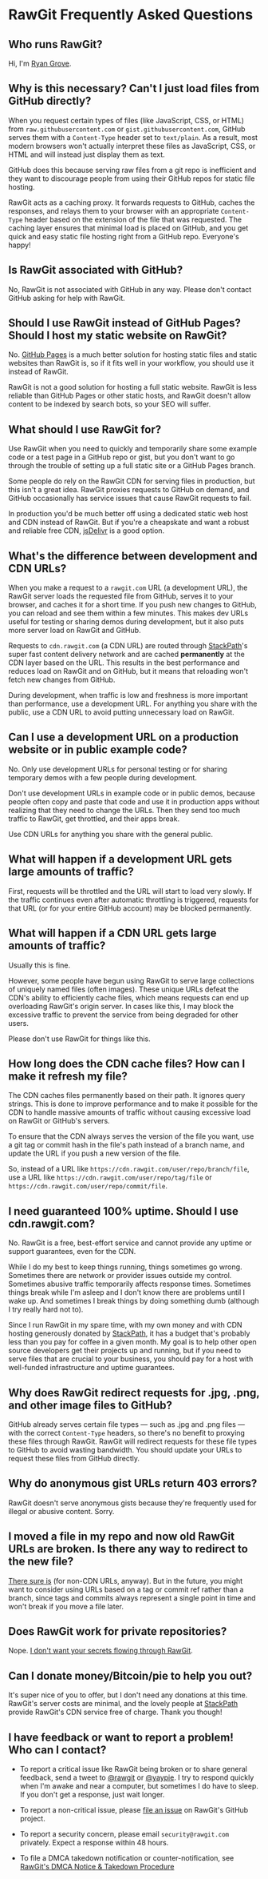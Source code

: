 # RawGit Frequently Asked Questions

## Who runs RawGit?

Hi, I'm [Ryan Grove](http://wonko.com/).

## Why is this necessary? Can't I just load files from GitHub directly?

When you request certain types of files (like JavaScript, CSS, or HTML) from `raw.githubusercontent.com` or `gist.githubusercontent.com`, GitHub serves them with a `Content-Type` header set to `text/plain`. As a result, most modern browsers won't actually interpret these files as JavaScript, CSS, or HTML and will instead just display them as text.

GitHub does this because serving raw files from a git repo is inefficient and they want to discourage people from using their GitHub repos for static file hosting.

RawGit acts as a caching proxy. It forwards requests to GitHub, caches the responses, and relays them to your browser with an appropriate `Content-Type` header based on the extension of the file that was requested. The caching layer ensures that minimal load is placed on GitHub, and you get quick and easy static file hosting right from a GitHub repo. Everyone's happy!

## Is RawGit associated with GitHub?

No, RawGit is not associated with GitHub in any way. Please don't contact GitHub asking for help with RawGit.

## Should I use RawGit instead of GitHub Pages? Should I host my static website on RawGit?

No. [GitHub Pages](https://pages.github.com/) is a much better solution for hosting static files and static websites than RawGit is, so if it fits well in your workflow, you should use it instead of RawGit.

RawGit is not a good solution for hosting a full static website. RawGit is less reliable than GitHub Pages or other static hosts, and RawGit doesn't allow content to be indexed by search bots, so your SEO will suffer.

## What should I use RawGit for?

Use RawGit when you need to quickly and temporarily share some example code or a test page in a GitHub repo or gist, but you don't want to go through the trouble of setting up a full static site or a GitHub Pages branch.

Some people do rely on the RawGit CDN for serving files in production, but this isn't a great idea. RawGit proxies requests to GitHub on demand, and GitHub occasionally has service issues that cause RawGit requests to fail.

In production you'd be much better off using a dedicated static web host and CDN instead of RawGit. But if you're a cheapskate and want a robust and reliable free CDN, [jsDelivr](https://www.jsdelivr.com/) is a good option.

## What's the difference between development and CDN URLs?

When you make a request to a `rawgit.com` URL (a development URL), the RawGit server loads the requested file from GitHub, serves it to your browser, and caches it for a short time. If you push new changes to GitHub, you can reload and see them within a few minutes. This makes dev URLs useful for testing or sharing demos during development, but it also puts more server load on RawGit and GitHub.

Requests to `cdn.rawgit.com` (a CDN URL) are routed through [StackPath](https://stackpath.com/)'s super fast content delivery network and are cached **permanently** at the CDN layer based on the URL. This results in the best performance and reduces load on RawGit and on GitHub, but it means that reloading won't fetch new changes from GitHub.

During development, when traffic is low and freshness is more important than performance, use a development URL. For anything you share with the public, use a CDN URL to avoid putting unnecessary load on RawGit.

## Can I use a development URL on a production website or in public example code?

No. Only use development URLs for personal testing or for sharing temporary demos with a few people during development.

Don't use development URLs in example code or in public demos, because people often copy and paste that code and use it in production apps without realizing that they need to change the URLs. Then they send too much traffic to RawGit, get throttled, and their apps break.

Use CDN URLs for anything you share with the general public.

## What will happen if a development URL gets large amounts of traffic?

First, requests will be throttled and the URL will start to load very slowly. If the traffic continues even after automatic throttling is triggered, requests for that URL (or for your entire GitHub account) may be blocked permanently.

## What will happen if a CDN URL gets large amounts of traffic?

Usually this is fine.

However, some people have begun using RawGit to serve large collections of uniquely named files (often images). These unique URLs defeat the CDN's ability to efficiently cache files, which means requests can end up overloading RawGit's origin server. In cases like this, I may block the excessive traffic to prevent the service from being degraded for other users.

Please don't use RawGit for things like this.

## How long does the CDN cache files? How can I make it refresh my file?

The CDN caches files permanently based on their path. It ignores query strings. This is done to improve performance and to make it possible for the CDN to handle massive amounts of traffic without causing excessive load on RawGit or GitHub's servers.

To ensure that the CDN always serves the version of the file you want, use a git tag or commit hash in the file's path instead of a branch name, and update the URL if you push a new version of the file.

So, instead of a URL like `https://cdn.rawgit.com/user/repo/branch/file`, use a URL like `https://cdn.rawgit.com/user/repo/tag/file` or `https://cdn.rawgit.com/user/repo/commit/file`.

## I need guaranteed 100% uptime. Should I use cdn.rawgit.com?

No. RawGit is a free, best-effort service and cannot provide any uptime or support guarantees, even for the CDN.

While I do my best to keep things running, things sometimes go wrong. Sometimes there are network or provider issues outside my control. Sometimes abusive traffic temporarily affects response times. Sometimes things break while I'm asleep and I don't know there are problems until I wake up. And sometimes I break things by doing something dumb (although I try really hard not to).

Since I run RawGit in my spare time, with my own money and with CDN hosting generously donated by [StackPath](https://stackpath.com/), it has a budget that's probably less than you pay for coffee in a given month. My goal is to help other open source developers get their projects up and running, but if you need to serve files that are crucial to your business, you should pay for a host with well-funded infrastructure and uptime guarantees.

## Why does RawGit redirect requests for .jpg, .png, and other image files to GitHub?

GitHub already serves certain file types — such as .jpg and .png files — with the correct `Content-Type` headers, so there's no benefit to proxying these files through RawGit. RawGit will redirect requests for these file types to GitHub to avoid wasting bandwidth. You should update your URLs to request these files from GitHub directly.

## Why do anonymous gist URLs return 403 errors?

RawGit doesn't serve anonymous gists because they're frequently used for illegal or abusive content. Sorry.

## I moved a file in my repo and now old RawGit URLs are broken. Is there any way to redirect to the new file?

[There sure is](https://github.com/rgrove/rawgit/wiki/How-to-redirect-a-RawGit-URL-to-another-URL-or-GitHub-file) (for non-CDN URLs, anyway). But in the future, you might want to consider using URLs based on a tag or commit ref rather than a branch, since tags and commits always represent a single point in time and won't break if you move a file later.

## Does RawGit work for private repositories?

Nope. [I don't want your secrets flowing through RawGit](https://github.com/rgrove/rawgit/issues/62).

## Can I donate money/Bitcoin/pie to help you out?

It's super nice of you to offer, but I don't need any donations at this time. RawGit's server costs are minimal, and the lovely people at [StackPath](https://stackpath.com/) provide RawGit's CDN service free of charge. Thank you though!

## I have feedback or want to report a problem! Who can I contact?

-   To report a critical issue like RawGit being broken or to share general feedback, send a tweet to [@rawgit](https://twitter.com/rawgit) or [@yaypie](https://twitter.com/yaypie). I try to respond quickly when I'm awake and near a computer, but sometimes I do have to sleep. If you don't get a response, just wait longer.

-   To report a non-critical issue, please [file an issue](https://github.com/rgrove/rawgit/issues) on RawGit's GitHub project.

-   To report a security concern, please email `security@rawgit.com` privately. Expect a response within 48 hours.

-   To file a DMCA takedown notification or counter-notification, see [RawGit's DMCA Notice & Takedown Procedure](DMCA.md)
